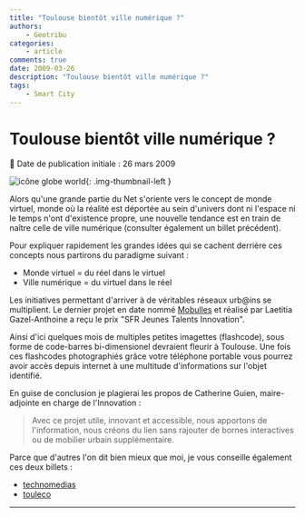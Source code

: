 ```yaml
---
title: "Toulouse bientôt ville numérique ?"
authors:
    - Geotribu
categories:
    - article
comments: true
date: 2009-03-26
description: "Toulouse bientôt ville numérique ?"
tags:
    - Smart City
---
```


# Toulouse bientôt ville numérique ?

:calendar: Date de publication initiale : 26 mars 2009

![icône globe world](https://cdn.geotribu.fr/img/internal/icons-rdp-news/world.png "icône globe générique"){: .img-thumbnail-left }

Alors qu'une grande partie du Net s'oriente vers le concept de monde virtuel, monde où la réalité est déportée au sein d'univers dont ni l'espace ni le temps n'ont d'existence propre, une nouvelle tendance est en train de naître celle de ville numérique (consulter également un billet précédent).

Pour expliquer rapidement les grandes idées qui se cachent derrière ces concepts nous partirons du paradigme suivant :

- Monde virtuel = du réel dans le virtuel
- Ville numérique = du virtuel dans le réel

Les initiatives permettant d'arriver à de véritables réseaux urb@ins se multiplient. Le dernier projet en date nommé [Mobulles](https://toulouse.latribune.fr/node/1301) et réalisé par Laetitia Gazel-Anthoine a reçu le prix "SFR Jeunes Talents Innovation".

Ainsi d'ici quelques mois de multiples petites imagettes (flashcode), sous forme de code-barres bi-dimensionel devraient fleurir à Toulouse. Une fois ces flashcodes photographiés grâce votre téléphone portable vous pourrez avoir accès depuis internet à une multitude d'informations sur l'objet identifié.

En guise de conclusion je plagierai les propos de Catherine Guien, maire-adjointe en charge de l'Innovation :

> Avec ce projet utile, innovant et accessible, nous apportons de l'information, nous créons du lien sans rajouter de bornes interactives ou de mobilier urbain supplémentaire.

Parce que d'autres l'on dit bien mieux que moi, je vous conseille également ces deux billets :

- [technomedias](http://technomedias.blogspot.com/2009/03/toulouse-decode-avec-mobulles.html)
- [touleco](http://www.touleco.fr/innovations-Toulouse-choisit-le-1239.html)

----

<!-- geotribu:authors-block -->
